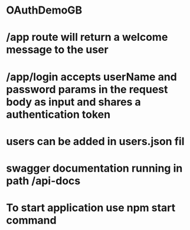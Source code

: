 # OAuthDemoGB
# /app route will return a welcome message to the user 
# /app/login accepts userName and password params in the request body as input and shares a authentication token
# users can be added in users.json fil
# swagger documentation running in path /api-docs
# To start application use npm start command
